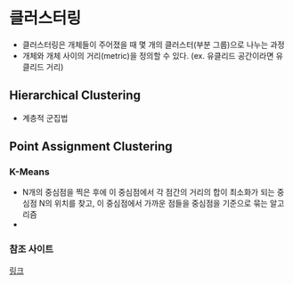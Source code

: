# 클러스터링
 * 클러스터링은 개체들이 주어졌을 때 몇 개의 클러스터(부분 그룹)으로 나누는 과정
 * 개체와 개체 사이의 거리(metric)을 정의할 수 있다. (ex. 유클리드 공간이라면 유클리드 거리)


## Hierarchical Clustering
 * 계층적 군집법


## Point Assignment Clustering

### K-Means
 * N개의 중심점을 찍은 후에 이 중심점에서 각 점간의 거리의 합이 최소화가 되는 중심점 N의 위치를 찾고, 이 중심점에서 가까운 점들을 중심점을 기준으로 묶는 알고리즘
 *


### 참조 사이트
 [링크](http://www.secmem.org/blog/2019/05/17/clustering/)